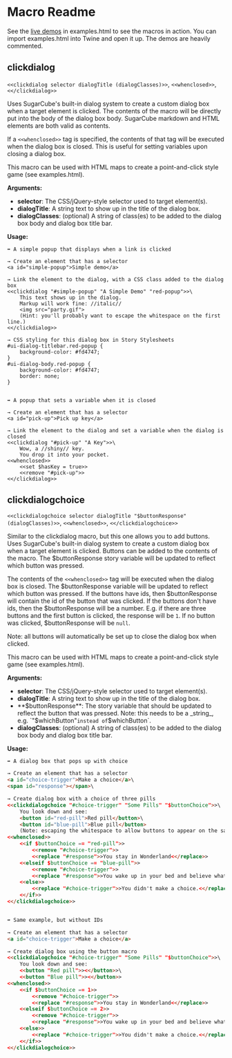 # Macro Readme

See the [live demos](//mikewesthad.com/twine-resources/macros/clickdialog/examples.html) in examples.html to see the macros in action. You can import examples.html into Twine and open it up. The demos are heavily commented.

## clickdialog

`<<clickdialog selector dialogTitle (dialogClasses)>>`, `<<whenclosed>>`, `<</clickdialog>>`

Uses SugarCube's built-in dialog system to create a custom dialog box when a target element is clicked. The contents of the macro will be directly put into the body of the dialog box body. SugarCube markdown and HTML elements are both valid as contents. 

If a `<<whenclosed>>` tag is specified, the contents of that tag will be executed when the dialog box is closed. This is useful for setting variables upon closing a dialog box.

This macro can be used with HTML maps to create a point-and-click style game (see examples.html).

**Arguments:**

- **selector**: The CSS/jQuery-style selector used to target element(s).
- **dialogTitle**: A string text to show up in the title of the dialog box.
- **dialogClasses**: (optional) A string of class(es) to be added to the dialog box body and dialog box title bar.

**Usage:**

```
➡️ A simple popup that displays when a link is clicked

→ Create an element that has a selector
<a id="simple-popup">Simple demo</a>

→ Link the element to the dialog, with a CSS class added to the dialog box
<<clickdialog "#simple-popup" "A Simple Demo" "red-popup">>\
	This text shows up in the dialog.
	Markup will work fine: //italic//
	<img src="party.gif">
	(Hint: you'll probably want to escape the whitespace on the first line.)
<</clickdialog>>

→ CSS styling for this dialog box in Story Stylesheets
#ui-dialog-titlebar.red-popup {
	background-color: #fd4747;
}
#ui-dialog-body.red-popup {
	background-color: #fd4747;
  	border: none;
}


➡️ A popup that sets a variable when it is closed

→ Create an element that has a selector
<a id="pick-up">Pick up key</a>

→ Link the element to the dialog and set a variable when the dialog is closed 
<<clickdialog "#pick-up" "A Key">>\
	Wow, a //shiny// key.
	You drop it into your pocket.
<<whenclosed>>
	<<set $hasKey = true>>
	<<remove "#pick-up">>
<</clickdialog>>
```

## clickdialogchoice

`<<clickdialogchoice selector dialogTitle "$buttonResponse" (dialogClasses)>>`, `<<whenclosed>>`, `<</clickdialogchoice>>`

Similar to the clickdialog macro, but this one allows you to add buttons. Uses SugarCube's built-in dialog system to create a custom dialog box when a target element is clicked. Buttons can be added to the contents of the macro. The $buttonResponse story variable will be updated to reflect which button was pressed. 

The contents of the `<<whenclosed>>` tag will be executed when the dialog box is closed. The $buttonResponse variable will be updated to reflect which button was pressed. If the buttons have ids, then $buttonResponse will contain the id of the button that was clicked. If the buttons don't have ids, then the $buttonResponse will be a number. E.g. if there are three buttons and the first button is clicked, the response will be `1`. If no button was clicked, $buttonResponse will be `null`.

Note: all buttons will automatically be set up to close the dialog box when clicked.

This macro can be used with HTML maps to create a point-and-click style game (see examples.html).

**Arguments:**

- **selector**: The CSS/jQuery-style selector used to target element(s).
- **dialogTitle**: A string text to show up in the title of the dialog box.
- **$buttonResponse**: The story variable that should be updated to reflect the button that was pressed. Note: this needs to be a _string_, e.g. `"$whichButton"` instead of `$whichButton`.
- **dialogClasses**: (optional) A string of class(es) to be added to the dialog box body and dialog box title bar.

**Usage:**

```html
➡️ A dialog box that pops up with choice

→ Create an element that has a selector
<a id="choice-trigger">Make a choice</a>\
<span id="response"></span>\

→ Create dialog box with a choice of three pills
<<clickdialogchoice "#choice-trigger" "Some Pills" "$buttonChoice">>\
	You look down and see:
	<button id="red-pill">Red pill</button>\
	<button id="blue-pill">Blue pill</button>
	(Note: escaping the whitespace to allow buttons to appear on the same line)
<<whenclosed>>
	<<if $buttonChoice == "red-pill">>
		<<remove "#choice-trigger">>
		<<replace "#response">>You stay in Wonderland<</replace>>
	<<elseif $buttonChoice == "blue-pill">>
		<<remove "#choice-trigger">>
		<<replace "#response">>You wake up in your bed and believe whatever you want to believe<</replace>>
	<<else>>
		<<replace "#choice-trigger">>You didn't make a choice.<</replace>>
	<</if>>
<</clickdialogchoice>>


➡️ Same example, but without IDs

→ Create an element that has a selector
<a id="choice-trigger">Make a choice</a>

→ Create dialog box using the button macro
<<clickdialogchoice "#choice-trigger" "Some Pills" "$buttonChoice">>\
	You look down and see:
	<<button "Red pill">><</button>>\
	<<button "Blue pill">><</button>>
<<whenclosed>>
	<<if $buttonChoice == 1>>
		<<remove "#choice-trigger">>
		<<replace "#response">>You stay in Wonderland<</replace>>
	<<elseif $buttonChoice == 2>>
		<<remove "#choice-trigger">>
		<<replace "#response">>You wake up in your bed and believe whatever you want to believe<</replace>>
	<<else>>
		<<replace "#choice-trigger">>You didn't make a choice.<</replace>>
	<</if>>
<</clickdialogchoice>>
```

